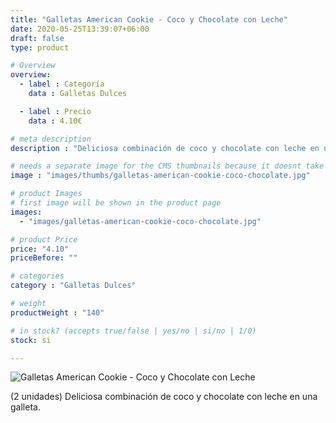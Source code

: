 ```yaml
---
title: "Galletas American Cookie - Coco y Chocolate con Leche"
date: 2020-05-25T13:39:07+06:00
draft: false
type: product

# Overview
overview:
  - label : Categoría
    data : Galletas Dulces

  - label : Precio
    data : 4.10€

# meta description
description : "Deliciosa combinación de coco y chocolate con leche en una galleta."

# needs a separate image for the CMS thumbnails because it doesnt take arrays (slideshow images)
image : "images/thumbs/galletas-american-cookie-coco-chocolate.jpg"

# product Images
# first image will be shown in the product page
images:
  - "images/galletas-american-cookie-coco-chocolate.jpg"

# product Price
price: "4.10"
priceBefore: ""

# categories
category : "Galletas Dulces"

# weight
productWeight : "140"

# in stock? (accepts true/false | yes/no | si/no | 1/0)
stock: si

---
```

![Galletas American Cookie - Coco y Chocolate con Leche](/images/galletas-american-cookie-coco-chocolate.jpg "Galletas American Cookie - Coco y Chocolate con Leche")

(2 unidades) Deliciosa combinación de coco y chocolate con leche en una galleta.
